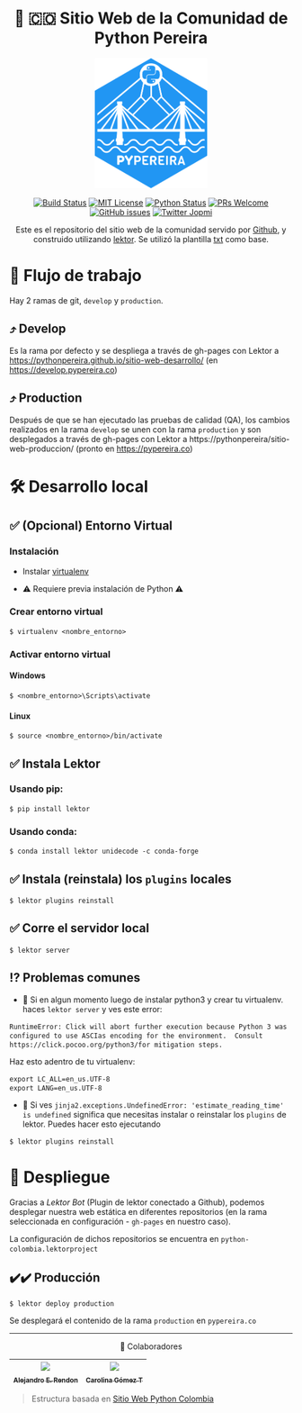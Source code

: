 <div align="center">

# 🐍 🇨🇴 Sitio Web de la Comunidad de Python Pereira

<a href="https://github.com/pythonpereira">
  <img width="200" src="assets/static/images/2019.svg">
</a>

[![Build Status][build-badge]][build]
[![MIT License][license-badge]][LICENSE]
[![Python Status](https://img.shields.io/badge/Python-%3E%3D3.5-blue.svg?longCache=true&style=flat-square)](https://www.python.org/)
[![PRs Welcome][prs-badge]][prs] 
[![GitHub issues](https://img.shields.io/github/issues/pythonpereira/sitio-web.svg?style=flat-square)](https://github.com/pythonpereira/sitio-web/issues)
[![Twitter Jopmi](https://img.shields.io/twitter/url/http/shields.io.svg?style=social)](https://twitter.com/pythonpereiran)

Este es el repositorio del sitio web de la comunidad servido por
[Github](https://pythonpereiragithub.io/sitio-web-desarrollo/), y
construido utilizando [lektor](https://www.getlektor.com). Se utilizó la plantilla [txt](https://html5up.net/txt) como base.

</div>

# 🔀 Flujo de trabajo

Hay 2 ramas de git, `develop` y `production`.

## ⤴️ Develop

Es la rama por defecto y se despliega a través de gh-pages con Lektor a
https://pythonpereira.github.io/sitio-web-desarrollo/
(en   https://develop.pypereira.co)

## ⤴️ Production

Después de que se han ejecutado las pruebas de calidad (QA), los cambios
realizados en la rama `develop` se unen con la rama `production` y son
desplegados a través de gh-pages con Lektor a 
https://pythonpereira/sitio-web-produccion/
(pronto en   https://pypereira.co)

# 🛠 Desarrollo local

## ✅ (Opcional) Entorno Virtual

### Instalación

* Instalar [virtualenv](https://virtualenv.pypa.io/en/stable/installation/)

* ⚠️️ Requiere previa instalación de Python ⚠️

### Crear entorno virtual

```
$ virtualenv <nombre_entorno>
```

### Activar entorno virtual

#### Windows

```
$ <nombre_entorno>\Scripts\activate
```

#### Linux

```
$ source <nombre_entorno>/bin/activate
```

## ✅ Instala Lektor

### Usando pip:
```
$ pip install lektor
```

### Usando conda:

```
$ conda install lektor unidecode -c conda-forge
```

## ✅ Instala (reinstala) los `plugins` locales

```
$ lektor plugins reinstall
```

## ✅ Corre el servidor local

```
$ lektor server
```

## ⁉️ Problemas comunes

* 🔴 Si en algun momento luego de instalar python3 y crear tu virtualenv. haces `lektor server` y ves este error:

```
RuntimeError: Click will abort further execution because Python 3 was configured to use ASCIas encoding for the environment.  Consult   https://click.pocoo.org/python3/for mitigation steps.
```
Haz esto adentro de tu virtualenv:
```
export LC_ALL=en_us.UTF-8
export LANG=en_us.UTF-8
```

* 🔴 Si ves `jinja2.exceptions.UndefinedError: 'estimate_reading_time' is undefined` significa que necesitas instalar o reinstalar los `plugins` de lektor. Puedes hacer esto ejecutando

```
$ lektor plugins reinstall
```

# 🚀 Despliegue

Gracias a _Lektor Bot_ (Plugin de lektor conectado a Github), podemos desplegar nuestra web estática en diferentes repositorios (en la rama seleccionada en configuración - `gh-pages` en nuestro caso).

La configuración de dichos repositorios se encuentra en `python-colombia.lektorproject`

## ✔️✔️ Producción

```
$ lektor deploy production
```

Se desplegará el contenido de la rama `production` en `pypereira.co`

___
<div align="center">

💪 Colaboradores

|[<img src="https://avatars3.githubusercontent.com/u/14989202?s=400&v=4" width="100px;"/><br /><sub><b>Alejandro E. Rendon</b></sub>](https://github.com/aerendon)| [<img src="https://avatars3.githubusercontent.com/u/17128791?s=460&u=af957f800bb089c0cdd16792fc1f930e6bc587dd&v=4" width="100px;"/><br /><sub><b>Carolina Gómez T</b></sub>](https://github.com/carogomezt)|
| :---: | :---: |

</div>

[build-badge]: https://img.shields.io/travis/pythonpereira/sitio-web.svg?style=flat-square
[build]: https://travis-ci.org/pythonpereira/sitio-web
[license-badge]: https://img.shields.io/npm/l/all-contributors.svg?style=flat-square
[license]: https://github.com/kentcdodds/all-contributors/blob/master/LICENSE
[prs-badge]: https://img.shields.io/badge/Issues-welcome-brightgreen.svg?style=flat-square
[prs]: https://github.com/pythonpereira/sitio-web/issues/new

> Estructura basada en [Sitio Web Python Colombia](https://github.com/ColombiaPython/sitio-web)